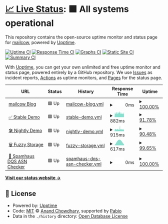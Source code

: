# [📈 Live Status](https://status.mailcow.email): <!--live status--> **🟩 All systems operational**

This repository contains the open-source uptime monitor and status page for [mailcow](mailcow.email), powered by [Upptime](https://github.com/upptime/upptime).

[![Uptime CI](https://github.com/mailcow/service-monitoring/workflows/Uptime%20CI/badge.svg)](https://github.com/mailcow/service-monitoring/actions?query=workflow%3A%22Uptime+CI%22)
[![Response Time CI](https://github.com/mailcow/service-monitoring/workflows/Response%20Time%20CI/badge.svg)](https://github.com/mailcow/service-monitoring/actions?query=workflow%3A%22Response+Time+CI%22)
[![Graphs CI](https://github.com/mailcow/service-monitoring/workflows/Graphs%20CI/badge.svg)](https://github.com/mailcow/service-monitoring/actions?query=workflow%3A%22Graphs+CI%22)
[![Static Site CI](https://github.com/mailcow/service-monitoring/workflows/Static%20Site%20CI/badge.svg)](https://github.com/mailcow/service-monitoring/actions?query=workflow%3A%22Static+Site+CI%22)
[![Summary CI](https://github.com/mailcow/service-monitoring/workflows/Summary%20CI/badge.svg)](https://github.com/mailcow/service-monitoring/actions?query=workflow%3A%22Summary+CI%22)

With [Upptime](https://upptime.js.org), you can get your own unlimited and free uptime monitor and status page, powered entirely by a GitHub repository. We use [Issues](https://github.com/mailcow/service-monitoring/issues) as incident reports, [Actions](https://github.com/mailcow/service-monitoring/actions) as uptime monitors, and [Pages](https://status.mailcow.email) for the status page.

<!--start: status pages-->
<!-- This summary is generated by Upptime (https://github.com/upptime/upptime) -->
<!-- Do not edit this manually, your changes will be overwritten -->
<!-- prettier-ignore -->
| URL | Status | History | Response Time | Uptime |
| --- | ------ | ------- | ------------- | ------ |
| <img alt="" src="https://icons.duckduckgo.com/ip3/mailcow.email.ico" height="13"> [mailcow Blog](https://mailcow.email) | 🟩 Up | [mailcow-blog.yml](https://github.com/mailcow/service-monitoring/commits/HEAD/history/mailcow-blog.yml) | <details><summary><img alt="Response time graph" src="./graphs/mailcow-blog/response-time-week.png" height="20"> 0ms</summary><br><a href="https://status.mailcow.email/history/mailcow-blog"><img alt="Response time 224" src="https://img.shields.io/endpoint?url=https%3A%2F%2Fraw.githubusercontent.com%2Fmailcow%2Fservice-monitoring%2FHEAD%2Fapi%2Fmailcow-blog%2Fresponse-time.json"></a><br><a href="https://status.mailcow.email/history/mailcow-blog"><img alt="24-hour response time 0" src="https://img.shields.io/endpoint?url=https%3A%2F%2Fraw.githubusercontent.com%2Fmailcow%2Fservice-monitoring%2FHEAD%2Fapi%2Fmailcow-blog%2Fresponse-time-day.json"></a><br><a href="https://status.mailcow.email/history/mailcow-blog"><img alt="7-day response time 0" src="https://img.shields.io/endpoint?url=https%3A%2F%2Fraw.githubusercontent.com%2Fmailcow%2Fservice-monitoring%2FHEAD%2Fapi%2Fmailcow-blog%2Fresponse-time-week.json"></a><br><a href="https://status.mailcow.email/history/mailcow-blog"><img alt="30-day response time 224" src="https://img.shields.io/endpoint?url=https%3A%2F%2Fraw.githubusercontent.com%2Fmailcow%2Fservice-monitoring%2FHEAD%2Fapi%2Fmailcow-blog%2Fresponse-time-month.json"></a><br><a href="https://status.mailcow.email/history/mailcow-blog"><img alt="1-year response time 224" src="https://img.shields.io/endpoint?url=https%3A%2F%2Fraw.githubusercontent.com%2Fmailcow%2Fservice-monitoring%2FHEAD%2Fapi%2Fmailcow-blog%2Fresponse-time-year.json"></a></details> | <details><summary><a href="https://status.mailcow.email/history/mailcow-blog">100.00%</a></summary><a href="https://status.mailcow.email/history/mailcow-blog"><img alt="All-time uptime 100.00%" src="https://img.shields.io/endpoint?url=https%3A%2F%2Fraw.githubusercontent.com%2Fmailcow%2Fservice-monitoring%2FHEAD%2Fapi%2Fmailcow-blog%2Fuptime.json"></a><br><a href="https://status.mailcow.email/history/mailcow-blog"><img alt="24-hour uptime 100.00%" src="https://img.shields.io/endpoint?url=https%3A%2F%2Fraw.githubusercontent.com%2Fmailcow%2Fservice-monitoring%2FHEAD%2Fapi%2Fmailcow-blog%2Fuptime-day.json"></a><br><a href="https://status.mailcow.email/history/mailcow-blog"><img alt="7-day uptime 100.00%" src="https://img.shields.io/endpoint?url=https%3A%2F%2Fraw.githubusercontent.com%2Fmailcow%2Fservice-monitoring%2FHEAD%2Fapi%2Fmailcow-blog%2Fuptime-week.json"></a><br><a href="https://status.mailcow.email/history/mailcow-blog"><img alt="30-day uptime 100.00%" src="https://img.shields.io/endpoint?url=https%3A%2F%2Fraw.githubusercontent.com%2Fmailcow%2Fservice-monitoring%2FHEAD%2Fapi%2Fmailcow-blog%2Fuptime-month.json"></a><br><a href="https://status.mailcow.email/history/mailcow-blog"><img alt="1-year uptime 100.00%" src="https://img.shields.io/endpoint?url=https%3A%2F%2Fraw.githubusercontent.com%2Fmailcow%2Fservice-monitoring%2FHEAD%2Fapi%2Fmailcow-blog%2Fuptime-year.json"></a></details>
| <img alt="" src="https://icons.duckduckgo.com/ip3/demo.mailcow.email.ico" height="13"> [✅ Stable Demo](https://demo.mailcow.email) | 🟩 Up | [stable-demo.yml](https://github.com/mailcow/service-monitoring/commits/HEAD/history/stable-demo.yml) | <details><summary><img alt="Response time graph" src="./graphs/stable-demo/response-time-week.png" height="20"> 882ms</summary><br><a href="https://status.mailcow.email/history/stable-demo"><img alt="Response time 909" src="https://img.shields.io/endpoint?url=https%3A%2F%2Fraw.githubusercontent.com%2Fmailcow%2Fservice-monitoring%2FHEAD%2Fapi%2Fstable-demo%2Fresponse-time.json"></a><br><a href="https://status.mailcow.email/history/stable-demo"><img alt="24-hour response time 902" src="https://img.shields.io/endpoint?url=https%3A%2F%2Fraw.githubusercontent.com%2Fmailcow%2Fservice-monitoring%2FHEAD%2Fapi%2Fstable-demo%2Fresponse-time-day.json"></a><br><a href="https://status.mailcow.email/history/stable-demo"><img alt="7-day response time 882" src="https://img.shields.io/endpoint?url=https%3A%2F%2Fraw.githubusercontent.com%2Fmailcow%2Fservice-monitoring%2FHEAD%2Fapi%2Fstable-demo%2Fresponse-time-week.json"></a><br><a href="https://status.mailcow.email/history/stable-demo"><img alt="30-day response time 909" src="https://img.shields.io/endpoint?url=https%3A%2F%2Fraw.githubusercontent.com%2Fmailcow%2Fservice-monitoring%2FHEAD%2Fapi%2Fstable-demo%2Fresponse-time-month.json"></a><br><a href="https://status.mailcow.email/history/stable-demo"><img alt="1-year response time 909" src="https://img.shields.io/endpoint?url=https%3A%2F%2Fraw.githubusercontent.com%2Fmailcow%2Fservice-monitoring%2FHEAD%2Fapi%2Fstable-demo%2Fresponse-time-year.json"></a></details> | <details><summary><a href="https://status.mailcow.email/history/stable-demo">91.78%</a></summary><a href="https://status.mailcow.email/history/stable-demo"><img alt="All-time uptime 92.86%" src="https://img.shields.io/endpoint?url=https%3A%2F%2Fraw.githubusercontent.com%2Fmailcow%2Fservice-monitoring%2FHEAD%2Fapi%2Fstable-demo%2Fuptime.json"></a><br><a href="https://status.mailcow.email/history/stable-demo"><img alt="24-hour uptime 95.24%" src="https://img.shields.io/endpoint?url=https%3A%2F%2Fraw.githubusercontent.com%2Fmailcow%2Fservice-monitoring%2FHEAD%2Fapi%2Fstable-demo%2Fuptime-day.json"></a><br><a href="https://status.mailcow.email/history/stable-demo"><img alt="7-day uptime 91.78%" src="https://img.shields.io/endpoint?url=https%3A%2F%2Fraw.githubusercontent.com%2Fmailcow%2Fservice-monitoring%2FHEAD%2Fapi%2Fstable-demo%2Fuptime-week.json"></a><br><a href="https://status.mailcow.email/history/stable-demo"><img alt="30-day uptime 92.86%" src="https://img.shields.io/endpoint?url=https%3A%2F%2Fraw.githubusercontent.com%2Fmailcow%2Fservice-monitoring%2FHEAD%2Fapi%2Fstable-demo%2Fuptime-month.json"></a><br><a href="https://status.mailcow.email/history/stable-demo"><img alt="1-year uptime 92.86%" src="https://img.shields.io/endpoint?url=https%3A%2F%2Fraw.githubusercontent.com%2Fmailcow%2Fservice-monitoring%2FHEAD%2Fapi%2Fstable-demo%2Fuptime-year.json"></a></details>
| <img alt="" src="https://icons.duckduckgo.com/ip3/nightly-demo.mailcow.email.ico" height="13"> [🛠️ Nightly Demo](https://nightly-demo.mailcow.email) | 🟩 Up | [nightly-demo.yml](https://github.com/mailcow/service-monitoring/commits/HEAD/history/nightly-demo.yml) | <details><summary><img alt="Response time graph" src="./graphs/nightly-demo/response-time-week.png" height="20"> 915ms</summary><br><a href="https://status.mailcow.email/history/nightly-demo"><img alt="Response time 937" src="https://img.shields.io/endpoint?url=https%3A%2F%2Fraw.githubusercontent.com%2Fmailcow%2Fservice-monitoring%2FHEAD%2Fapi%2Fnightly-demo%2Fresponse-time.json"></a><br><a href="https://status.mailcow.email/history/nightly-demo"><img alt="24-hour response time 881" src="https://img.shields.io/endpoint?url=https%3A%2F%2Fraw.githubusercontent.com%2Fmailcow%2Fservice-monitoring%2FHEAD%2Fapi%2Fnightly-demo%2Fresponse-time-day.json"></a><br><a href="https://status.mailcow.email/history/nightly-demo"><img alt="7-day response time 915" src="https://img.shields.io/endpoint?url=https%3A%2F%2Fraw.githubusercontent.com%2Fmailcow%2Fservice-monitoring%2FHEAD%2Fapi%2Fnightly-demo%2Fresponse-time-week.json"></a><br><a href="https://status.mailcow.email/history/nightly-demo"><img alt="30-day response time 937" src="https://img.shields.io/endpoint?url=https%3A%2F%2Fraw.githubusercontent.com%2Fmailcow%2Fservice-monitoring%2FHEAD%2Fapi%2Fnightly-demo%2Fresponse-time-month.json"></a><br><a href="https://status.mailcow.email/history/nightly-demo"><img alt="1-year response time 937" src="https://img.shields.io/endpoint?url=https%3A%2F%2Fraw.githubusercontent.com%2Fmailcow%2Fservice-monitoring%2FHEAD%2Fapi%2Fnightly-demo%2Fresponse-time-year.json"></a></details> | <details><summary><a href="https://status.mailcow.email/history/nightly-demo">90.48%</a></summary><a href="https://status.mailcow.email/history/nightly-demo"><img alt="All-time uptime 92.66%" src="https://img.shields.io/endpoint?url=https%3A%2F%2Fraw.githubusercontent.com%2Fmailcow%2Fservice-monitoring%2FHEAD%2Fapi%2Fnightly-demo%2Fuptime.json"></a><br><a href="https://status.mailcow.email/history/nightly-demo"><img alt="24-hour uptime 95.23%" src="https://img.shields.io/endpoint?url=https%3A%2F%2Fraw.githubusercontent.com%2Fmailcow%2Fservice-monitoring%2FHEAD%2Fapi%2Fnightly-demo%2Fuptime-day.json"></a><br><a href="https://status.mailcow.email/history/nightly-demo"><img alt="7-day uptime 90.48%" src="https://img.shields.io/endpoint?url=https%3A%2F%2Fraw.githubusercontent.com%2Fmailcow%2Fservice-monitoring%2FHEAD%2Fapi%2Fnightly-demo%2Fuptime-week.json"></a><br><a href="https://status.mailcow.email/history/nightly-demo"><img alt="30-day uptime 92.66%" src="https://img.shields.io/endpoint?url=https%3A%2F%2Fraw.githubusercontent.com%2Fmailcow%2Fservice-monitoring%2FHEAD%2Fapi%2Fnightly-demo%2Fuptime-month.json"></a><br><a href="https://status.mailcow.email/history/nightly-demo"><img alt="1-year uptime 92.66%" src="https://img.shields.io/endpoint?url=https%3A%2F%2Fraw.githubusercontent.com%2Fmailcow%2Fservice-monitoring%2FHEAD%2Fapi%2Fnightly-demo%2Fuptime-year.json"></a></details>
| <img alt="" src="https://icons.duckduckgo.com/ip3/fuzzy.mailcow.email.ico" height="13"> [🗑️ Fuzzy Storage](http://fuzzy.mailcow.email/bad-subject-regex.txt) | 🟩 Up | [fuzzy-storage.yml](https://github.com/mailcow/service-monitoring/commits/HEAD/history/fuzzy-storage.yml) | <details><summary><img alt="Response time graph" src="./graphs/fuzzy-storage/response-time-week.png" height="20"> 617ms</summary><br><a href="https://status.mailcow.email/history/fuzzy-storage"><img alt="Response time 340" src="https://img.shields.io/endpoint?url=https%3A%2F%2Fraw.githubusercontent.com%2Fmailcow%2Fservice-monitoring%2FHEAD%2Fapi%2Ffuzzy-storage%2Fresponse-time.json"></a><br><a href="https://status.mailcow.email/history/fuzzy-storage"><img alt="24-hour response time 0" src="https://img.shields.io/endpoint?url=https%3A%2F%2Fraw.githubusercontent.com%2Fmailcow%2Fservice-monitoring%2FHEAD%2Fapi%2Ffuzzy-storage%2Fresponse-time-day.json"></a><br><a href="https://status.mailcow.email/history/fuzzy-storage"><img alt="7-day response time 617" src="https://img.shields.io/endpoint?url=https%3A%2F%2Fraw.githubusercontent.com%2Fmailcow%2Fservice-monitoring%2FHEAD%2Fapi%2Ffuzzy-storage%2Fresponse-time-week.json"></a><br><a href="https://status.mailcow.email/history/fuzzy-storage"><img alt="30-day response time 340" src="https://img.shields.io/endpoint?url=https%3A%2F%2Fraw.githubusercontent.com%2Fmailcow%2Fservice-monitoring%2FHEAD%2Fapi%2Ffuzzy-storage%2Fresponse-time-month.json"></a><br><a href="https://status.mailcow.email/history/fuzzy-storage"><img alt="1-year response time 340" src="https://img.shields.io/endpoint?url=https%3A%2F%2Fraw.githubusercontent.com%2Fmailcow%2Fservice-monitoring%2FHEAD%2Fapi%2Ffuzzy-storage%2Fresponse-time-year.json"></a></details> | <details><summary><a href="https://status.mailcow.email/history/fuzzy-storage">99.65%</a></summary><a href="https://status.mailcow.email/history/fuzzy-storage"><img alt="All-time uptime 99.83%" src="https://img.shields.io/endpoint?url=https%3A%2F%2Fraw.githubusercontent.com%2Fmailcow%2Fservice-monitoring%2FHEAD%2Fapi%2Ffuzzy-storage%2Fuptime.json"></a><br><a href="https://status.mailcow.email/history/fuzzy-storage"><img alt="24-hour uptime 100.00%" src="https://img.shields.io/endpoint?url=https%3A%2F%2Fraw.githubusercontent.com%2Fmailcow%2Fservice-monitoring%2FHEAD%2Fapi%2Ffuzzy-storage%2Fuptime-day.json"></a><br><a href="https://status.mailcow.email/history/fuzzy-storage"><img alt="7-day uptime 99.65%" src="https://img.shields.io/endpoint?url=https%3A%2F%2Fraw.githubusercontent.com%2Fmailcow%2Fservice-monitoring%2FHEAD%2Fapi%2Ffuzzy-storage%2Fuptime-week.json"></a><br><a href="https://status.mailcow.email/history/fuzzy-storage"><img alt="30-day uptime 99.83%" src="https://img.shields.io/endpoint?url=https%3A%2F%2Fraw.githubusercontent.com%2Fmailcow%2Fservice-monitoring%2FHEAD%2Fapi%2Ffuzzy-storage%2Fuptime-month.json"></a><br><a href="https://status.mailcow.email/history/fuzzy-storage"><img alt="1-year uptime 99.83%" src="https://img.shields.io/endpoint?url=https%3A%2F%2Fraw.githubusercontent.com%2Fmailcow%2Fservice-monitoring%2FHEAD%2Fapi%2Ffuzzy-storage%2Fuptime-year.json"></a></details>
| <img alt="" src="https://icons.duckduckgo.com/ip3/asn-check.mailcow.email.ico" height="13"> [📡 Spamhaus DQS ASN Checker](https://asn-check.mailcow.email) | 🟩 Up | [spamhaus-dqs-asn-checker.yml](https://github.com/mailcow/service-monitoring/commits/HEAD/history/spamhaus-dqs-asn-checker.yml) | <details><summary><img alt="Response time graph" src="./graphs/spamhaus-dqs-asn-checker/response-time-week.png" height="20"> 0ms</summary><br><a href="https://status.mailcow.email/history/spamhaus-dqs-asn-checker"><img alt="Response time 397" src="https://img.shields.io/endpoint?url=https%3A%2F%2Fraw.githubusercontent.com%2Fmailcow%2Fservice-monitoring%2FHEAD%2Fapi%2Fspamhaus-dqs-asn-checker%2Fresponse-time.json"></a><br><a href="https://status.mailcow.email/history/spamhaus-dqs-asn-checker"><img alt="24-hour response time 0" src="https://img.shields.io/endpoint?url=https%3A%2F%2Fraw.githubusercontent.com%2Fmailcow%2Fservice-monitoring%2FHEAD%2Fapi%2Fspamhaus-dqs-asn-checker%2Fresponse-time-day.json"></a><br><a href="https://status.mailcow.email/history/spamhaus-dqs-asn-checker"><img alt="7-day response time 0" src="https://img.shields.io/endpoint?url=https%3A%2F%2Fraw.githubusercontent.com%2Fmailcow%2Fservice-monitoring%2FHEAD%2Fapi%2Fspamhaus-dqs-asn-checker%2Fresponse-time-week.json"></a><br><a href="https://status.mailcow.email/history/spamhaus-dqs-asn-checker"><img alt="30-day response time 397" src="https://img.shields.io/endpoint?url=https%3A%2F%2Fraw.githubusercontent.com%2Fmailcow%2Fservice-monitoring%2FHEAD%2Fapi%2Fspamhaus-dqs-asn-checker%2Fresponse-time-month.json"></a><br><a href="https://status.mailcow.email/history/spamhaus-dqs-asn-checker"><img alt="1-year response time 397" src="https://img.shields.io/endpoint?url=https%3A%2F%2Fraw.githubusercontent.com%2Fmailcow%2Fservice-monitoring%2FHEAD%2Fapi%2Fspamhaus-dqs-asn-checker%2Fresponse-time-year.json"></a></details> | <details><summary><a href="https://status.mailcow.email/history/spamhaus-dqs-asn-checker">100.00%</a></summary><a href="https://status.mailcow.email/history/spamhaus-dqs-asn-checker"><img alt="All-time uptime 99.67%" src="https://img.shields.io/endpoint?url=https%3A%2F%2Fraw.githubusercontent.com%2Fmailcow%2Fservice-monitoring%2FHEAD%2Fapi%2Fspamhaus-dqs-asn-checker%2Fuptime.json"></a><br><a href="https://status.mailcow.email/history/spamhaus-dqs-asn-checker"><img alt="24-hour uptime 100.00%" src="https://img.shields.io/endpoint?url=https%3A%2F%2Fraw.githubusercontent.com%2Fmailcow%2Fservice-monitoring%2FHEAD%2Fapi%2Fspamhaus-dqs-asn-checker%2Fuptime-day.json"></a><br><a href="https://status.mailcow.email/history/spamhaus-dqs-asn-checker"><img alt="7-day uptime 100.00%" src="https://img.shields.io/endpoint?url=https%3A%2F%2Fraw.githubusercontent.com%2Fmailcow%2Fservice-monitoring%2FHEAD%2Fapi%2Fspamhaus-dqs-asn-checker%2Fuptime-week.json"></a><br><a href="https://status.mailcow.email/history/spamhaus-dqs-asn-checker"><img alt="30-day uptime 99.67%" src="https://img.shields.io/endpoint?url=https%3A%2F%2Fraw.githubusercontent.com%2Fmailcow%2Fservice-monitoring%2FHEAD%2Fapi%2Fspamhaus-dqs-asn-checker%2Fuptime-month.json"></a><br><a href="https://status.mailcow.email/history/spamhaus-dqs-asn-checker"><img alt="1-year uptime 99.67%" src="https://img.shields.io/endpoint?url=https%3A%2F%2Fraw.githubusercontent.com%2Fmailcow%2Fservice-monitoring%2FHEAD%2Fapi%2Fspamhaus-dqs-asn-checker%2Fuptime-year.json"></a></details>

<!--end: status pages-->

[**Visit our status website →**](https://status.mailcow.email)

## 📄 License

- Powered by: [Upptime](https://github.com/upptime/upptime)
- Code: [MIT](./LICENSE) © [Anand Chowdhary](https://anandchowdhary.com), supported by [Pabio](https://pabio.com)
- Data in the `./history` directory: [Open Database License](https://opendatacommons.org/licenses/odbl/1-0/)

